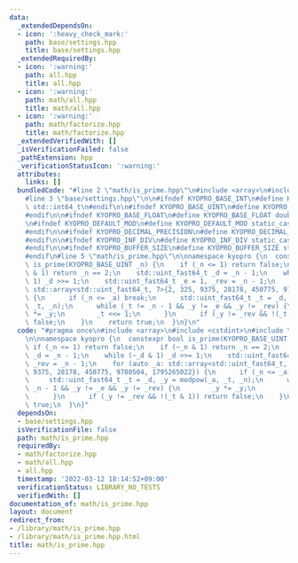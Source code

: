 ```yaml
---
data:
  _extendedDependsOn:
  - icon: ':heavy_check_mark:'
    path: base/settings.hpp
    title: base/settings.hpp
  _extendedRequiredBy:
  - icon: ':warning:'
    path: all.hpp
    title: all.hpp
  - icon: ':warning:'
    path: math/all.hpp
    title: math/all.hpp
  - icon: ':warning:'
    path: math/factorize.hpp
    title: math/factorize.hpp
  _extendedVerifiedWith: []
  _isVerificationFailed: false
  _pathExtension: hpp
  _verificationStatusIcon: ':warning:'
  attributes:
    links: []
  bundledCode: "#line 2 \"math/is_prime.hpp\"\n#include <array>\n#include <cstdint>\n\
    #line 3 \"base/settings.hpp\"\n\n#ifndef KYOPRO_BASE_INT\n#define KYOPRO_BASE_INT\
    \ std::int64_t\n#endif\n\n#ifndef KYOPRO_BASE_UINT\n#define KYOPRO_BASE_UINT std::uint64_t\n\
    #endif\n\n#ifndef KYOPRO_BASE_FLOAT\n#define KYOPRO_BASE_FLOAT double\n#endif\n\
    \n#ifndef KYOPRO_DEFAULT_MOD\n#define KYOPRO_DEFAULT_MOD static_cast<KYOPRO_BASE_UINT>(1000000007)\n\
    #endif\n\n#ifndef KYOPRO_DECIMAL_PRECISION\n#define KYOPRO_DECIMAL_PRECISION static_cast<KYOPRO_BASE_UINT>(12)\n\
    #endif\n\n#ifndef KYOPRO_INF_DIV\n#define KYOPRO_INF_DIV static_cast<KYOPRO_BASE_UINT>(3)\n\
    #endif\n\n#ifndef KYOPRO_BUFFER_SIZE\n#define KYOPRO_BUFFER_SIZE static_cast<KYOPRO_BASE_UINT>(2048)\n\
    #endif\n#line 5 \"math/is_prime.hpp\"\n\nnamespace kyopro {\n  constexpr bool\
    \ is_prime(KYOPRO_BASE_UINT _n) {\n    if (_n <= 1) return false;\n    if (~_n\
    \ & 1) return _n == 2;\n    std::uint_fast64_t _d = _n - 1;\n    while (~_d &\
    \ 1) _d >>= 1;\n    std::uint_fast64_t _e = 1, _rev = _n - 1;\n    for (auto _a:\
    \ std::array<std::uint_fast64_t, 7>{2, 325, 9375, 28178, 450775, 9780504, 1795265022})\
    \ {\n      if (_n <= _a) break;\n      std::uint_fast64_t _t = _d, _y = modpow(_a,\
    \ _t, _n);\n      while (_t != _n - 1 && _y != _e && _y != _rev) {\n        _y\
    \ *= _y;\n        _t <<= 1;\n      }\n      if (_y != _rev && !(_t & 1)) return\
    \ false;\n    }\n    return true;\n  }\n}\n"
  code: "#pragma once\n#include <array>\n#include <cstdint>\n#include \"../base/settings.hpp\"\
    \n\nnamespace kyopro {\n  constexpr bool is_prime(KYOPRO_BASE_UINT _n) {\n   \
    \ if (_n <= 1) return false;\n    if (~_n & 1) return _n == 2;\n    std::uint_fast64_t\
    \ _d = _n - 1;\n    while (~_d & 1) _d >>= 1;\n    std::uint_fast64_t _e = 1,\
    \ _rev = _n - 1;\n    for (auto _a: std::array<std::uint_fast64_t, 7>{2, 325,\
    \ 9375, 28178, 450775, 9780504, 1795265022}) {\n      if (_n <= _a) break;\n \
    \     std::uint_fast64_t _t = _d, _y = modpow(_a, _t, _n);\n      while (_t !=\
    \ _n - 1 && _y != _e && _y != _rev) {\n        _y *= _y;\n        _t <<= 1;\n\
    \      }\n      if (_y != _rev && !(_t & 1)) return false;\n    }\n    return\
    \ true;\n  }\n}"
  dependsOn:
  - base/settings.hpp
  isVerificationFile: false
  path: math/is_prime.hpp
  requiredBy:
  - math/factorize.hpp
  - math/all.hpp
  - all.hpp
  timestamp: '2022-03-12 18:14:52+09:00'
  verificationStatus: LIBRARY_NO_TESTS
  verifiedWith: []
documentation_of: math/is_prime.hpp
layout: document
redirect_from:
- /library/math/is_prime.hpp
- /library/math/is_prime.hpp.html
title: math/is_prime.hpp
---
```

